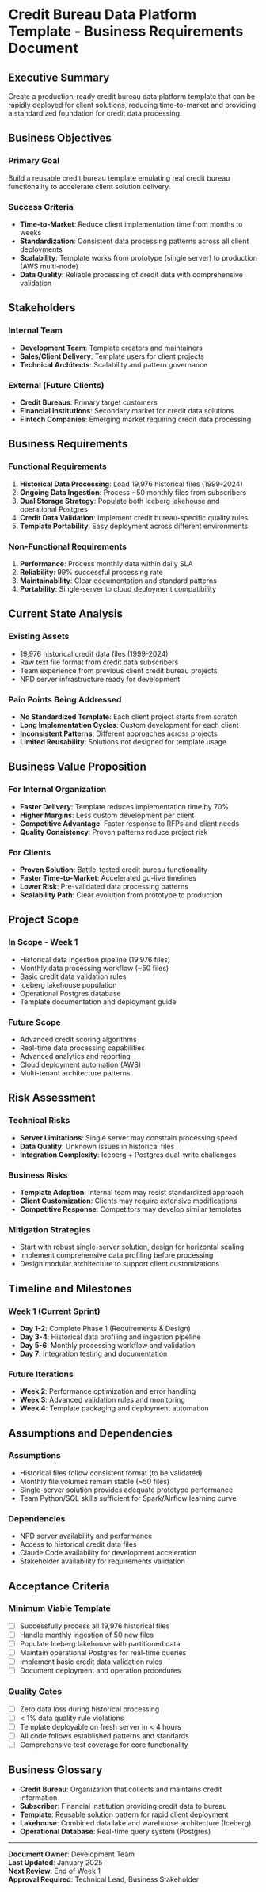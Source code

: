 # Credit Bureau Data Platform Template - Business Requirements Document

## Executive Summary
Create a production-ready credit bureau data platform template that can be rapidly deployed for client solutions, reducing time-to-market and providing a standardized foundation for credit data processing.

## Business Objectives

### Primary Goal
Build a reusable credit bureau template emulating real credit bureau functionality to accelerate client solution delivery.

### Success Criteria
- **Time-to-Market**: Reduce client implementation time from months to weeks
- **Standardization**: Consistent data processing patterns across all client deployments
- **Scalability**: Template works from prototype (single server) to production (AWS multi-node)
- **Data Quality**: Reliable processing of credit data with comprehensive validation

## Stakeholders

### Internal Team
- **Development Team**: Template creators and maintainers
- **Sales/Client Delivery**: Template users for client projects
- **Technical Architects**: Scalability and pattern governance

### External (Future Clients)
- **Credit Bureaus**: Primary target customers
- **Financial Institutions**: Secondary market for credit data solutions
- **Fintech Companies**: Emerging market requiring credit data processing

## Business Requirements

### Functional Requirements
1. **Historical Data Processing**: Load 19,976 historical files (1999-2024)
2. **Ongoing Data Ingestion**: Process ~50 monthly files from subscribers
3. **Dual Storage Strategy**: Populate both Iceberg lakehouse and operational Postgres
4. **Credit Data Validation**: Implement credit bureau-specific quality rules
5. **Template Portability**: Easy deployment across different environments

### Non-Functional Requirements
1. **Performance**: Process monthly data within daily SLA
2. **Reliability**: 99% successful processing rate
3. **Maintainability**: Clear documentation and standard patterns
4. **Portability**: Single-server to cloud deployment compatibility

## Current State Analysis

### Existing Assets
- 19,976 historical credit data files (1999-2024)
- Raw text file format from credit data subscribers
- Team experience from previous client credit bureau projects
- NPD server infrastructure ready for development

### Pain Points Being Addressed
- **No Standardized Template**: Each client project starts from scratch
- **Long Implementation Cycles**: Custom development for each client
- **Inconsistent Patterns**: Different approaches across projects
- **Limited Reusability**: Solutions not designed for template usage

## Business Value Proposition

### For Internal Organization
- **Faster Delivery**: Template reduces implementation time by 70%
- **Higher Margins**: Less custom development per client
- **Competitive Advantage**: Faster response to RFPs and client needs
- **Quality Consistency**: Proven patterns reduce project risk

### For Clients
- **Proven Solution**: Battle-tested credit bureau functionality
- **Faster Time-to-Market**: Accelerated go-live timelines
- **Lower Risk**: Pre-validated data processing patterns
- **Scalability Path**: Clear evolution from prototype to production

## Project Scope

### In Scope - Week 1
- Historical data ingestion pipeline (19,976 files)
- Monthly data processing workflow (~50 files)
- Basic credit data validation rules
- Iceberg lakehouse population
- Operational Postgres database
- Template documentation and deployment guide

### Future Scope
- Advanced credit scoring algorithms
- Real-time data processing capabilities
- Advanced analytics and reporting
- Cloud deployment automation (AWS)
- Multi-tenant architecture patterns

## Risk Assessment

### Technical Risks
- **Server Limitations**: Single server may constrain processing speed
- **Data Quality**: Unknown issues in historical files
- **Integration Complexity**: Iceberg + Postgres dual-write challenges

### Business Risks
- **Template Adoption**: Internal team may resist standardized approach
- **Client Customization**: Clients may require extensive modifications
- **Competitive Response**: Competitors may develop similar templates

### Mitigation Strategies
- Start with robust single-server solution, design for horizontal scaling
- Implement comprehensive data profiling before processing
- Design modular architecture to support client customizations

## Timeline and Milestones

### Week 1 (Current Sprint)
- **Day 1-2**: Complete Phase 1 (Requirements & Design)
- **Day 3-4**: Historical data profiling and ingestion pipeline
- **Day 5-6**: Monthly processing workflow and validation
- **Day 7**: Integration testing and documentation

### Future Iterations
- **Week 2**: Performance optimization and error handling
- **Week 3**: Advanced validation rules and monitoring
- **Week 4**: Template packaging and deployment automation

## Assumptions and Dependencies

### Assumptions
- Historical files follow consistent format (to be validated)
- Monthly file volumes remain stable (~50 files)
- Single-server solution provides adequate prototype performance
- Team Python/SQL skills sufficient for Spark/Airflow learning curve

### Dependencies
- NPD server availability and performance
- Access to historical credit data files
- Claude Code availability for development acceleration
- Stakeholder availability for requirements validation

## Acceptance Criteria

### Minimum Viable Template
- [ ] Successfully process all 19,976 historical files
- [ ] Handle monthly ingestion of 50 new files
- [ ] Populate Iceberg lakehouse with partitioned data
- [ ] Maintain operational Postgres for real-time queries
- [ ] Implement basic credit data validation rules
- [ ] Document deployment and operation procedures

### Quality Gates
- [ ] Zero data loss during historical processing
- [ ] < 1% data quality rule violations
- [ ] Template deployable on fresh server in < 4 hours
- [ ] All code follows established patterns and standards
- [ ] Comprehensive test coverage for core functionality

## Business Glossary

- **Credit Bureau**: Organization that collects and maintains credit information
- **Subscriber**: Financial institution providing credit data to bureau
- **Template**: Reusable solution pattern for rapid client deployment
- **Lakehouse**: Combined data lake and warehouse architecture (Iceberg)
- **Operational Database**: Real-time query system (Postgres)

---

**Document Owner**: Development Team  
**Last Updated**: January 2025  
**Next Review**: End of Week 1  
**Approval Required**: Technical Lead, Business Stakeholder